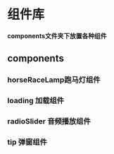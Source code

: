 # 组件库
#### components文件夹下放置各种组件
## components
### horseRaceLamp跑马灯组件
### loading 加载组件
### radioSlider 音频播放组件
### tip 弹窗组件
